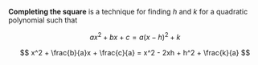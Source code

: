 **Completing the square** is a technique for finding $h$ and $k$ for a quadratic polynomial such that

$$
ax^2 + bx + c = a(x-h)^2 + k
$$

$$
x^2 + \frac{b}{a}x + \frac{c}{a} = x^2 - 2xh + h^2 + \frac{k}{a}
$$